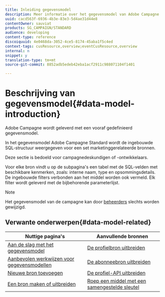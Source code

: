 ```yaml
---
title: Inleiding gegevensmodel
description: Meer informatie over het gegevensmodel van Adobe Campagne.
uuid: cacd563f-6936-4b3e-83e3-5d4ae31d44e8
contentOwner: sauviat
products: SG_CAMPAIGN/STANDARD
audience: developing
content-type: reference
discoiquuid: 4e0468da-3052-4ce5-8174-45aba1f5c4ed
context-tags: cusResource,overview;eventCusResource,overview
internal: n
snippet: y
translation-type: tm+mt
source-git-commit: 8852adb5edeb42eba1acf2911c988071104f1401

---
```



# Beschrijving van gegevensmodel{#data-model-introduction}

Adobe Campagne wordt geleverd met een vooraf gedefinieerd gegevensmodel.

In het gegevensmodel Adobe Campagne Standard wordt de ingebouwde SQL-structuur weergegeven voor een set marketinggerelateerde bronnen.

Deze sectie is bedoeld voor campagnedeskundigen of -ontwikkelaars.

Voor elke bron vindt u op de subpagina&#39;s een tabel met de SQL-velden met beschikbare kenmerken, zoals: interne naam, type en opsommingsdetails. De ingebouwde filters verbonden aan het middel worden ook vermeld. Elk filter wordt geleverd met de bijbehorende parameterlijst.

>[!NOTE]
>Het gegevensmodel van de campagne kan door [beheerders](../../administration/using/users-management.md#functional-administrators) slechts worden gewijzigd.

## Verwante onderwerpen{#data-model-related}

| Nuttige pagina&#39;s | Aanvullende bronnen |
|---|---|
| [Aan de slag met het gegevensmodel](data-model-concepts.md) | [De profielbron uitbreiden](extending-the-profile-resource-with-a-new-field.md) |
| [Aanbevolen werkwijzen voor gegevensmodellen](data-model-best-practices.md) | [De abonneebron uitbreiden](extending-the-subscriptions-to-an-application-resource.md) |
| [Nieuwe bron toevoegen](key-steps-to-add-a-resource.md) | [De profiel-API uitbreiden](about-extending-the-api.md) |
| [Een bron maken of uitbreiden](creating-or-extending-the-resource.md) | [Roep een middel met een samengestelde sleutel](uc-calling-resource-id-key.md) |
